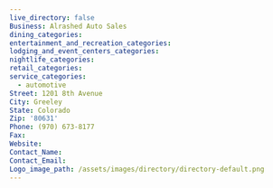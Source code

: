 ```yaml
---
live_directory: false
Business: Alrashed Auto Sales
dining_categories:
entertainment_and_recreation_categories:
lodging_and_event_centers_categories:
nightlife_categories:
retail_categories:
service_categories:
  - automotive
Street: 1201 8th Avenue
City: Greeley
State: Colorado
Zip: '80631'
Phone: (970) 673-8177
Fax:
Website:
Contact_Name:
Contact_Email: 
Logo_image_path: /assets/images/directory/directory-default.png
---
```




